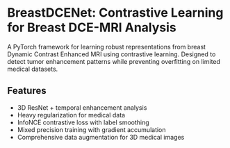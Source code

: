 # BreastDCENet: Contrastive Learning for Breast DCE-MRI Analysis

A PyTorch framework for learning robust representations from breast Dynamic Contrast Enhanced MRI using contrastive learning. Designed to detect tumor enhancement patterns while preventing overfitting on limited medical datasets.

## Features
- 3D ResNet + temporal enhancement analysis
- Heavy regularization for medical data
- InfoNCE contrastive loss with label smoothing
- Mixed precision training with gradient accumulation
- Comprehensive data augmentation for 3D medical images
